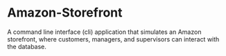 # Amazon-Storefront
A command line interface (cli) application that simulates an Amazon storefront, where customers, managers, and supervisors can interact with the database.
